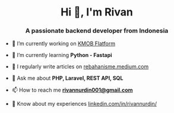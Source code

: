 <h1 align="center">Hi 👋, I'm Rivan</h1>
<h3 align="center">A passionate backend developer from Indonesia</h3>

- 🔭 I’m currently working on [KMOB Flatform](https://www.youtube.com/watch?v=v-bEk-IFpRk)

- 🌱 I’m currently learning **Python - Fastapi**
<!---

 👨‍💻 All of my projects are available at [rivan-codes.github.io](rivan-codes.github.io)

-->

- 📝 I regularly write articles on [rebahanisme.medium.com](rebahanisme.medium.com)

- 💬 Ask me about **PHP, Laravel, REST API, SQL**

- 📫 How to reach me **rivannurdin001@gmail.com**

- 📄 Know about my experiences [linkedin.com/in/rivannurdin/](linkedin.com/in/rivannurdin/)
